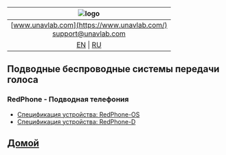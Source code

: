 | ![logo](https://ucnl.github.io/documentation/sm_logo.png) |
| :---: |
| [www.unavlab.com](https://www.unavlab.com/) <br/> [support@unavlab.com](mailto:support@unavlab.com) |
| [EN](README.md) \| [RU](README_RU.md) |

## Подводные беспроводные системы передачи голоса
### RedPhone - Подводная телефония
* [Спецификация устройства: RedPhone-OS](https://ucnl.github.io/Docs/RU/RedPhone/RedPhone-OS_specification_ru.pdf)
* [Спецификация устройства: RedPhone-D](https://ucnl.github.io/Docs/RU/RedPhone/RedPhone_Specification_ru.pdf)  

## [Домой](README_RU.md)
